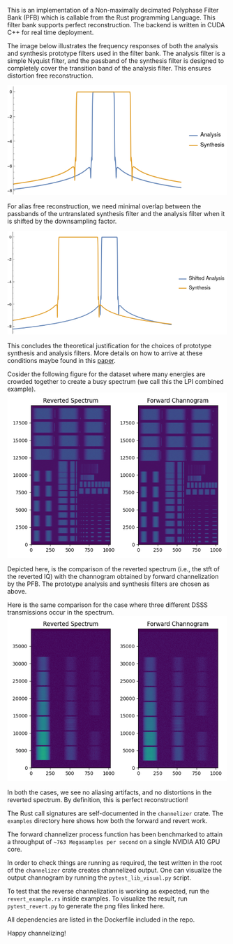 This is an implementation of a Non-maximally decimated Polyphase Filter Bank (PFB) which is callable from the Rust programming Language. This filter bank supports perfect reconstruction. The backend is written in CUDA C++ for real time deployment. 

The image below illustrates the frequency responses of both the analysis and synthesis prototype filters used in the filter bank. The analysis filter is a simple Nyquist filter, and the passband of the synthesis filter is designed to completely cover the transition band of the analysis filter. This ensures distortion free reconstruction.

![Image Alt Text](/docs/filter_responses.png)

For alias free reconstruction, we need minimal overlap between the passbands of the untranslated synthesis filter and the analysis filter when it is shifted by the downsampling factor. 

![Image Alt Text](/docs/shifted_filter_responses.png)

This concludes the theoretical justification for the choices of prototype synthesis and analysis filters. More details on how to arrive at these conditions maybe found in this [paper](https://ieeexplore.ieee.org/document/6690219).

Cosider the following figure for the dataset where many energies are crowded together to create a busy spectrum (we call this the LPI combined example).
![Image Alt Text](/docs/LPI.png)

Depicted here, is the comparison of the reverted spectrum (i.e., the stft of the reverted IQ) with the channogram obtained by forward channelization by the PFB. The prototype analysis and synthesis filters are chosen as above. 

Here is the same comparison for the case where three different DSSS transmissions occur in the spectrum.
![Image Alt Text](/docs/DSSS.png)

In both the cases, we see no aliasing artifacts, and no distortions in the reverted spectrum. By definition, this is perfect reconstruction!

The Rust call signatures are self-documented in the ``channelizer`` crate. The ``examples`` directory here shows how both the forward and revert work.

The forward channelizer process function has been benchmarked to attain a throughput of ``~763 Megasamples per second`` on a single NVIDIA A10 GPU core. 

In order to check things are running as required, the test written in the root of the ``channelizer`` crate creates channelized output. One can visualize the output channogram by running the ``pytest_lib_visual.py`` script. 

To test that the reverse channelization is working as expected, run the ``revert_example.rs`` inside examples. To visualize the result, run ``pytest_revert.py`` to generate the png files linked here.

All dependencies are listed in the Dockerfile included in the repo.

Happy channelizing!

